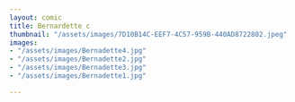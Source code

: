```yaml
---
layout: comic
title: Bernardette c
thumbnail: "/assets/images/7D10B14C-EEF7-4C57-959B-440AD8722802.jpeg"
images:
- "/assets/images/Bernadette4.jpg"
- "/assets/images/Bernadette2.jpg"
- "/assets/images/Bernadette3.jpg"
- "/assets/images/Bernadette1.jpg"

---
```


